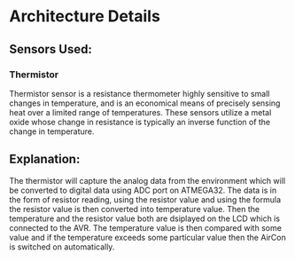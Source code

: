 # **Architecture Details**

## Sensors Used:

### **Thermistor**
Thermistor sensor is a resistance thermometer highly sensitive to small changes in temperature, 
and is an economical means of precisely sensing heat over a limited range of temperatures. 
These sensors utilize a metal oxide whose change in resistance is typically an inverse function of the change in temperature.

## Explanation:
The thermistor will capture the analog data from the environment which will be converted to digital data using ADC port on ATMEGA32.
The data is in the form of resistor reading, using the resistor value and using the formula the resistor value is then converted into
temperature value. Then the temperature and the resistor value both are dsiplayed on the LCD which is connected to the AVR.
The temperature value is then compared with some value and if the temperature exceeds some particular value then the AirCon is 
switched on automatically.
